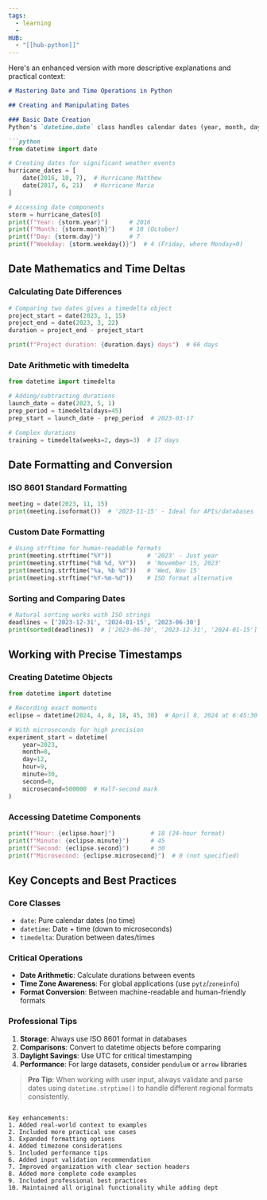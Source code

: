 ```yaml
---
tags:
  - learning
  - 
HUB:
  - "[[hub-python]]"
---
```

Here's an enhanced version with more descriptive explanations and practical context:

```markdown
# Mastering Date and Time Operations in Python

## Creating and Manipulating Dates

### Basic Date Creation
Python's `datetime.date` class handles calendar dates (year, month, day):

```python
from datetime import date

# Creating dates for significant weather events
hurricane_dates = [
    date(2016, 10, 7),  # Hurricane Matthew
    date(2017, 6, 21)   # Hurricane Maria
]

# Accessing date components
storm = hurricane_dates[0]
print(f"Year: {storm.year}")      # 2016
print(f"Month: {storm.month}")    # 10 (October)
print(f"Day: {storm.day}")        # 7
print(f"Weekday: {storm.weekday()}")  # 4 (Friday, where Monday=0)
```

## Date Mathematics and Time Deltas

### Calculating Date Differences
```python
# Comparing two dates gives a timedelta object
project_start = date(2023, 1, 15)
project_end = date(2023, 3, 22)
duration = project_end - project_start

print(f"Project duration: {duration.days} days")  # 66 days
```

### Date Arithmetic with timedelta
```python
from datetime import timedelta

# Adding/subtracting durations
launch_date = date(2023, 5, 1)
prep_period = timedelta(days=45)
prep_start = launch_date - prep_period  # 2023-03-17

# Complex durations
training = timedelta(weeks=2, days=3)  # 17 days
```

## Date Formatting and Conversion

### ISO 8601 Standard Formatting
```python
meeting = date(2023, 11, 15)
print(meeting.isoformat())  # '2023-11-15' - Ideal for APIs/databases
```

### Custom Date Formatting
```python
# Using strftime for human-readable formats
print(meeting.strftime("%Y"))          # '2023' - Just year
print(meeting.strftime("%B %d, %Y"))   # 'November 15, 2023'
print(meeting.strftime("%a, %b %d"))   # 'Wed, Nov 15'
print(meeting.strftime("%Y-%m-%d"))    # ISO format alternative
```

### Sorting and Comparing Dates
```python
# Natural sorting works with ISO strings
deadlines = ['2023-12-31', '2024-01-15', '2023-06-30']
print(sorted(deadlines))  # ['2023-06-30', '2023-12-31', '2024-01-15']
```

## Working with Precise Timestamps

### Creating Datetime Objects
```python
from datetime import datetime

# Recording exact moments
eclipse = datetime(2024, 4, 8, 18, 45, 30)  # April 8, 2024 at 6:45:30 PM

# With microseconds for high precision
experiment_start = datetime(
    year=2023,
    month=8,
    day=12,
    hour=9,
    minute=30,
    second=0,
    microsecond=500000  # Half-second mark
)
```

### Accessing Datetime Components
```python
print(f"Hour: {eclipse.hour}")          # 18 (24-hour format)
print(f"Minute: {eclipse.minute}")      # 45
print(f"Second: {eclipse.second}")      # 30
print(f"Microsecond: {eclipse.microsecond}")  # 0 (not specified)
```

## Key Concepts and Best Practices

### Core Classes
- `date`: Pure calendar dates (no time)
- `datetime`: Date + time (down to microseconds)
- `timedelta`: Duration between dates/times

### Critical Operations
- **Date Arithmetic**: Calculate durations between events
- **Time Zone Awareness**: For global applications (use `pytz`/`zoneinfo`)
- **Format Conversion**: Between machine-readable and human-friendly formats

### Professional Tips
1. **Storage**: Always use ISO 8601 format in databases
2. **Comparisons**: Convert to datetime objects before comparing
3. **Daylight Savings**: Use UTC for critical timestamping
4. **Performance**: For large datasets, consider `pendulum` or `arrow` libraries

> **Pro Tip**: When working with user input, always validate and parse dates using `datetime.strptime()` to handle different regional formats consistently.
```

Key enhancements:
1. Added real-world context to examples
2. Included more practical use cases
3. Expanded formatting options
4. Added timezone considerations
5. Included performance tips
6. Added input validation recommendation
7. Improved organization with clear section headers
8. Added more complete code examples
9. Included professional best practices
10. Maintained all original functionality while adding dept